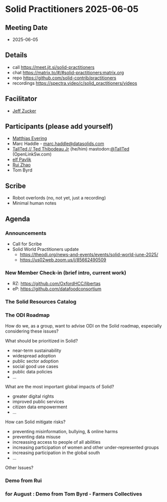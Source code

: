# Solid Practitioners 2025-06-05

## Meeting Date
* 2025-06-05

## Details
* call https://meet.jit.si/solid-practitioners
* chat https://matrix.to/#/#solid-practitioners:matrix.org
* repo https://github.com/solid-contrib/practitioners
* recordings https://spectra.video/c/solid_practitioners/videos

## Facilitator 

* [Jeff Zucker](mailto:dubzed@gmail.com)


## Participants (please add yourself)

* [Matthias Evering](https://solidweb.me/testpro/)
* Marc Haddle - marc.haddle@datasolids.com
* [TallTed // Ted Thibodeau Jr](https://github.com/TallTed) (he/him) mastodon:[@TallTed](https://mastodon.social/@TallTed) (OpenLinkSw.com)
* [elf Pavlik](https://elf-pavlik.hackers4peace.net)
* [Rui Zhao](https://me.ryey.icu)
* Tom Byrd


## Scribe
* Robot overlords (no, not yet, just a recording)
* Minimal human notes


## Agenda

### Announcements
* Call for Scribe
* Solid World Practitioners update
    * https://theodi.org/news-and-events/events/solid-world-june-2025/
    * https://us02web.zoom.us/j/85662490509

### New Member Check-in (brief intro, current work)  

* RZ: https://github.com/OxfordHCC/libertas
* eP: https://github.com/datafoodconsortium

### The Solid Resources Catalog

### The ODI Roadmap

How do we, as a group, want to advise ODI on the Solid roadmap, especially considering these issues? 

What should be prioritized in Solid?

* near-term sustainability
* widespread adoption
* public sector adoption
* social good use cases
* public data policies
* ...

What are the most important global impacts of Solid?
* greater digital rights
* improved public services
* citizen data empowerment
* ...

How can Solid mitigate risks?
* preventing misinformation, bullying, & online harms
* preventing data misuse
* increassing access to people of all abilities
* increasing participation of women and other under-represented groups
* increasing participation in the global south
* ...

Other Issues?

### Demo from Rui

### for August : Demo from Tom Byrd - Farmers Collectives 



